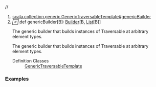 //
<ol>
<li><a href="https://www.scala-lang.org/api/2.12.3/scala/collection/immutable/List.html#genericBuilder[B]:scala.collection.mutable.Builder[B,CC[B]]">scala.collection.generic.GenericTraversableTemplate#genericBuilder</a></li>
<li name="scala.collection.generic.GenericTraversableTemplate#genericBuilder" visbl="pub" class="indented0 " data-isabs="false" fullcomment="yes" group="Ungrouped"> <a id="genericBuilder[B]:scala.collection.mutable.Builder[B,CC[B]]"></a><a id="genericBuilder[B]:Builder[B,List[B]]"></a> <span class="permalink"> <a href="../../../scala/collection/immutable/List.html#genericBuilder[B]:scala.collection.mutable.Builder[B,CC[B]]" title="Permalink"> <i class="material-icons"></i> </a> </span> <span class="modifier_kind"> <span class="modifier"></span> <span class="kind">def</span> </span> <span class="symbol"> <span class="name">genericBuilder</span><span class="tparams">[<span name="B">B</span>]</span><span class="result">: <a href="../mutable/Builder.html" class="extype" name="scala.collection.mutable.Builder">Builder</a>[<span class="extype" name="scala.collection.generic.GenericTraversableTemplate.genericBuilder.B">B</span>, <a href="" class="extype" name="scala.collection.immutable.List">List</a>[<span class="extype" name="scala.collection.generic.GenericTraversableTemplate.genericBuilder.B">B</span>]]</span> </span> <p class="shortcomment cmt">The generic builder that builds instances of Traversable at arbitrary element types.</p>
 <div class="fullcomment">
  <div class="comment cmt">
   <p>The generic builder that builds instances of Traversable at arbitrary element types. </p>
  </div>
  <dl class="attributes block"> 
   <dt>
    Definition Classes
   </dt>
   <dd>
    <a href="../generic/GenericTraversableTemplate.html" class="extype" name="scala.collection.generic.GenericTraversableTemplate">GenericTraversableTemplate</a>
   </dd>
  </dl>
 </div> </li>
        </ol>


### Examples



